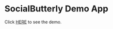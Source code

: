 # SocialButterly Demo App

Click [HERE](https://social-app-demo-private.vercel.app) to see the demo. 


